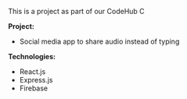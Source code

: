 This is a project as part of our CodeHub C

**Project:**
- Social media app to share audio instead of typing

**Technologies:**
- React.js
- Express.js
- Firebase

